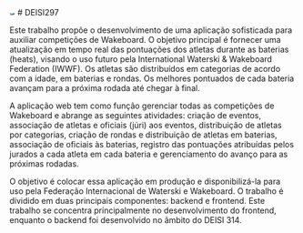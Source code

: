 <img src="iwwf.png" alt="iwwf" style="max-width: 10px; max-height: 10px;">
# DEISI297

Este trabalho propõe o desenvolvimento de uma aplicação sofisticada para
auxiliar competições de Wakeboard. O objetivo principal é fornecer uma 
atualização em tempo real das pontuações dos atletas durante as baterias (heats),
visando o uso futuro pela International Waterski & Wakeboard Federation (IWWF). 
Os atletas são distribuídos em categorias de acordo com a idade, em baterias e rondas. 
Os melhores pontuados de cada bateria avançam para a próxima rodada até chegar à final.

A aplicação web tem como função gerenciar todas as competições de Wakeboard e abrange as
seguintes atividades: criação de eventos, associação de atletas e oficiais (júri) aos eventos,
distribuição de atletas por categorias, criação de rondas e distribuição de atletas em baterias,
associação de oficiais às baterias, registro das pontuações atribuídas pelos jurados a cada atleta
em cada bateria e gerenciamento do avanço para as próximas rodadas.

O objetivo é colocar essa aplicação em produção e disponibilizá-la para uso pela Federação Internacional
de Waterski e Wakeboard. O trabalho é dividido em duas principais componentes: backend e frontend.
Este trabalho se concentra principalmente no desenvolvimento do frontend, enquanto o backend foi desenvolvido
no âmbito do DEISI 314.